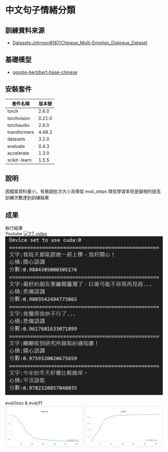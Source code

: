 # 中文句子情緒分類

## 訓練資料來源
- [Datasets:Johnson8187/Chinese_Multi-Emotion_Dialogue_Dataset](https://huggingface.co/datasets/Johnson8187/Chinese_Multi-Emotion_Dialogue_Dataset)

## 基礎模型
- [google-bert/bert-base-chinese](https://huggingface.co/google-bert/bert-base-chinese)

## 安裝套件
|套件名稱|版本號|
|  ----  | ----  |
|torch        | 2.6.0|
|torchvision  | 0.21.0|
|torchaudio   | 2.6.0|
|transformers | 4.48.3|
|datasets     | 3.2.0|
|evaluate     | 0.4.3|
|accelerate   | 1.3.0|
|scikit-learn | 1.5.5|


## 說明
因檔案資料量小，有微調批次大小及降低 eval_steps
降低學習率但是變相的提高訓練次數達到訓練結果
## 成果
執行結果  
Youtube 
[![YT video](https://img.youtube.com/vi/bND_9Fqtw7I/0.jpg)](https://www.youtube.com/watch?v=bND_9Fqtw7I)
![alt text](image.png)

eval/loss & eval/f1
![alt text](image-1.png)
